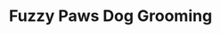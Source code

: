 ---
title: "Fuzzy Paws Dog Grooming"
url: /rochester/fuzzy-paws-dog-grooming/
shop: pet grooming
---